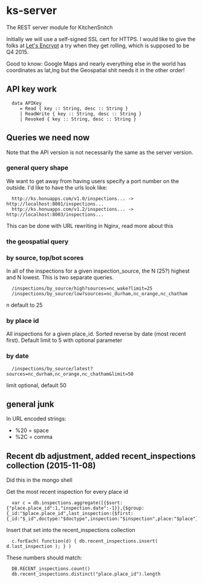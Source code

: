 # ks-server

The REST server module for KitchenSnitch

Initially we will use a self-signed SSL cert for HTTPS. I would like to give the folks at [Let's Encrypt](https://letsencrypt.org/) a try when they get rolling, which is supposed to be Q4 2015.

Good to know: Google Maps and nearly everything else in the world has coordinates as lat,lng but the Geospatial shit needs it in the other order!


## API key work

      data APIKey
         = Read { key :: String, desc :: String }
         | ReadWrite { key :: String, desc :: String }
         | Revoked { key :: String, desc :: String }


## Queries we need now

Note that the API version is not necessarily the same as the server version.


### general query shape

We want to get away from having users specify a port number on the outside. I'd like to have the urls look like:

      http://ks.honuapps.com/v1.0/inspections... -> http://localhost:8001/inspections...
      http://ks.honuapps.com/v1.2/inspections... -> http://localhost:8003/inspections...

This can be done with URL rewriting in Nginx, read more about this


### the geospatial query


### by source, top/bot scores

In all of the inspections for a given inspection_source, the N (25?) highest and N lowest. This is two separate queries.

      /inspections/by_source/high?sources=nc_wake?limit=25
      /inspections/by_source/low?sources=nc_durham,nc_orange,nc_chatham

n default to 25


### by place id

All inspections for a given place_id. Sorted reverse by date (most recent first). Default limit to 5 with optional parameter


### by date

      /inspections/by_source/latest?sources=nc_durham,nc_orange,nc_chatham&limit=50

limit optional, default 50


## general junk

In URL encoded strings:

- %20 = space
- %2C = comma


## Recent db adjustment, added recent_inspections collection (2015-11-08)

Did this in the mongo shell

Get the most recent inspection for every place id

      var c = db.inspections.aggregate([{$sort:{"place.place_id":1,"inspection.date":-1}},{$group:{_id:"$place.place_id",last_inspection:{$first:{_id:"$_id",doctype:"$doctype",inspection:"$inspection",place:"$place"}}}}])

Insert that set into the recent_inspections collection

      c.forEach( function(d) { db.recent_inspections.insert( d.last_inspection ); } )


These numbers should match:

      DB.RECENT_inspections.count()
      db.recent_inspections.distinct("place.place_id").length
